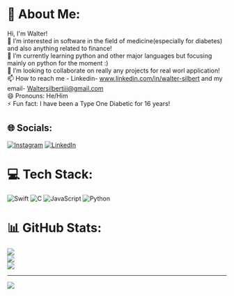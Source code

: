 # 💫 About Me:
Hi, I'm Walter!<br>👀 I’m interested in software in the field of medicine(especially for diabetes) and also anything related to finance!<br>🌱 I’m currently learning python and other major languages but focusing mainly on python for the moment :)<br>🤝 I’m looking to collaborate on really any projects for real worl application!<br>📫 How to reach me - Linkedin- www.linkedin.com/in/walter-silbert and my email- Waltersilbertiii@gmail.com<br>😄 Pronouns: He/Him<br>⚡ Fun fact: I have been a Type One Diabetic for 16 years!


## 🌐 Socials:
[![Instagram](https://img.shields.io/badge/Instagram-%23E4405F.svg?logo=Instagram&logoColor=white)](https://instagram.com/Iamthewj) [![LinkedIn](https://img.shields.io/badge/LinkedIn-%230077B5.svg?logo=linkedin&logoColor=white)](https://linkedin.com/in/Walter-Silbert) 

# 💻 Tech Stack:
![Swift](https://img.shields.io/badge/swift-F54A2A?style=for-the-badge&logo=swift&logoColor=white) ![C](https://img.shields.io/badge/c-%2300599C.svg?style=for-the-badge&logo=c&logoColor=white) ![JavaScript](https://img.shields.io/badge/javascript-%23323330.svg?style=for-the-badge&logo=javascript&logoColor=%23F7DF1E) ![Python](https://img.shields.io/badge/python-3670A0?style=for-the-badge&logo=python&logoColor=ffdd54)
# 📊 GitHub Stats:
![](https://github-readme-stats.vercel.app/api?username=waltersilbert3&theme=tokyonight&hide_border=false&include_all_commits=false&count_private=false)<br/>
![](https://github-readme-streak-stats.herokuapp.com/?user=waltersilbert3&theme=tokyonight&hide_border=false)<br/>
![](https://github-readme-stats.vercel.app/api/top-langs/?username=waltersilbert3&theme=tokyonight&hide_border=false&include_all_commits=false&count_private=false&layout=compact)

---
[![](https://visitcount.itsvg.in/api?id=waltersilbert3&icon=0&color=0)](https://visitcount.itsvg.in)

<!-- Proudly created with GPRM ( https://gprm.itsvg.in ) -->


